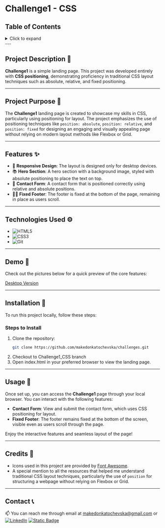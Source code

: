 # Challenge1 - CSS

## Table of Contents

<details>
  <summary>Click to expand</summary>
  - 📜 Project Description <br>
  - 📖  Project Purpose <br>
  -  ✨ Features <br>
  - 🎥  Demo <br>
  - ⚙️  Technologies Used <br>
  - 🔨  Installation <br>
  -  🚀 Usage <br>
  -  📝 Credits <br>
  - 📞  Contact <br>
</details>
---

## Project Description 📜

**Challenge1** is a simple landing page. This project was developed entirely with **CSS positioning**, demonstrating proficiency in traditional CSS layout techniques such as absolute, relative, and fixed positioning.

---

## Project Purpose 📖

The **Challenge1** landing page is created to showcase my skills in CSS, particularly using positioning for layout. The project emphasizes the use of positioning techniques like `position: absolute`, `position: relative`, and `position: fixed` for designing an engaging and visually appealing page without relying on modern layout methods like Flexbox or Grid.

---

## Features ✨

- 🎨 **Responsive Design**: The layout is designed only for desktop devices.
- 📚 **Hero Section**: A hero section with a background image, styled with absolute positioning to place the text on top.
- 📝 **Contact Form**: A contact form that is positioned correctly using relative and absolute positions.
- 🧑‍💼 **Fixed Footer**: The footer is fixed at the bottom of the page, remaining in place as users scroll.

---

## Technologies Used ⚙️

- ![HTML5](https://img.shields.io/badge/HTML5-E34F26?style=flat-square&logo=html5&logoColor=white)
- ![CSS3](https://img.shields.io/badge/CSS3-1572B6?style=flat-square&logo=css3&logoColor=white)
- ![Git](https://img.shields.io/badge/Git-F05032?style=flat-square&logo=git&logoColor=white)

---

## Demo 🎥

Check out the pictures below for a quick preview of the core features:

<a href="https://i.imghippo.com/files/qYw7987zGo.png" target="_blank">Desktop Version</a>

---

## Installation 🔨

To run this project locally, follow these steps:

### Steps to Install

1. Clone the repository:
   ```bash
   git clone https://github.com/makedonkatochevska/challenges.git
   ```
2. Checkout to Challenge1_CSS branch
3. Open index.html in your preferred browser to view the landing page.

---

## Usage 🚀

Once set up, you can access the **Challenge1** page through your local browser. You can interact with the following features:

- **Contact Form**: View and submit the contact form, which uses CSS positioning for layout.
- **Fixed Footer**: The footer remains fixed at the bottom of the screen, visible even as users scroll through the page.

Enjoy the interactive features and seamless layout of the page!

---

## Credits 📝

- Icons used in this project are provided by [Font Awesome](https://fontawesome.com/).
- A special mention to all the resources that helped me understand traditional CSS layout techniques, particularly the use of `position` for structuring a webpage without relying on Flexbox or Grid.

---

## Contact 📞

📫 You can reach me through email at [makedonkatochevska@gmail.com](mailto:makedonkatochevska@gmail.com)
or
[![LinkedIn](https://img.shields.io/badge/LinkedIn-%230077B5.svg?logo=linkedin&logoColor=white)](https://linkedin.com/in/makedonka-tochevska)
[![Static Badge](https://img.shields.io/badge/GitHub-white?style=flat&logo=github&logoColor=black&logoSize=auto&labelColor=white&color=white&cacheSeconds=3600&link=https%3A%2F%2Fgithub.com%2Fmakedonkatochevska)](https://github.com/makedonkatochevska)
